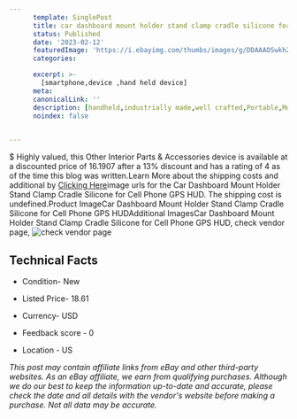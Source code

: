 ```yaml
---
      template: SinglePost
      title: car dashboard mount holder stand clamp cradle silicone for cell phone gps hud
      status: Published
      date: '2023-02-12'
      featuredImage: 'https://i.ebayimg.com/thumbs/images/g/DDAAAOSwkhZjx7t8/s-l225.jpg'
      categories: 

      excerpt: >-
        [smartphone,device ,hand held device]
      meta:
      canonicalLink: ''
      description: [handheld,industrially made,well crafted,Portable,Mobile,Compact,Convenient,Lightweight,Maneuverable,Man-portable,Miniature,Carriable,Hand-held,Light,Holdable,Transportable,Mobile device,Pocket-sized,On-the-go,Wireless,Cordless,Compact size,Convenient size, smartphone,device ,hand held device]
      noindex: false

        
---
```

$
    Highly valued, this Other Interior Parts & Accessories device is available at a discounted price of 16.1907 after a 13% discount and has a rating of 4 as of the time this blog was written.Learn More about the shipping costs and additional by [Clicking Here](https://www.ebay.com/itm/394424919258?fits=Make%3AMercury&hash=item5bd58ea4da%3Ag%3ADDAAAOSwkhZjx7t8&mkevt=1&mkcid=1&mkrid=711-53200-19255-0&campid=%253CePNCampaignId%253E&customid=%253CreferenceId%253E&toolid=10049)image urls for the Car Dashboard Mount Holder Stand Clamp Cradle Silicone for Cell Phone GPS HUD. The shipping cost is undefined.Product ImageCar Dashboard Mount Holder Stand Clamp Cradle Silicone for Cell Phone GPS HUDAdditional ImagesCar Dashboard Mount Holder Stand Clamp Cradle Silicone for Cell Phone GPS HUD, check vendor page, ![check vendor page](https://origin-galleryplus.ebayimg.com/ws/web/394424919258_2_0_1/225x225.jpg,https://origin-galleryplus.ebayimg.com/ws/web/394424919258_3_0_1/225x225.jpg,https://origin-galleryplus.ebayimg.com/ws/web/394424919258_4_0_1/225x225.jpg,https://origin-galleryplus.ebayimg.com/ws/web/394424919258_5_0_1/225x225.jpg,https://origin-galleryplus.ebayimg.com/ws/web/394424919258_6_0_1/225x225.jpg,https://origin-galleryplus.ebayimg.com/ws/web/394424919258_7_0_1/225x225.jpg,https://origin-galleryplus.ebayimg.com/ws/web/394424919258_8_0_1/225x225.jpg,https://origin-galleryplus.ebayimg.com/ws/web/394424919258_9_0_1/225x225.jpg,https://origin-galleryplus.ebayimg.com/ws/web/394424919258_10_0_1/225x225.jpg,https://origin-galleryplus.ebayimg.com/ws/web/394424919258_11_0_1/225x225.jpg,https://origin-galleryplus.ebayimg.com/ws/web/394424919258_12_0_1/225x225.jpg,https://origin-galleryplus.ebayimg.com/ws/web/394424919258_13_0_1/225x225.jpg,https://origin-galleryplus.ebayimg.com/ws/web/394424919258_14_0_1/225x225.jpg,https://origin-galleryplus.ebayimg.com/ws/web/394424919258_15_0_1/225x225.jpg,https://origin-galleryplus.ebayimg.com/ws/web/394424919258_16_0_1/225x225.jpg,https://origin-galleryplus.ebayimg.com/ws/web/394424919258_17_0_1/225x225.jpg,https://origin-galleryplus.ebayimg.com/ws/web/394424919258_18_0_1/225x225.jpg)
    
    

 ## Technical Facts 



     
      

 - Condition- New 


      

 - Listed Price- 18.61 


      

 - Currency- USD 


      

 - Feedback score - 0 


      

 - Location - US 


      
      

 *_This post may contain affiliate links from eBay and other third-party websites. As an eBay affiliate, we earn from qualifying purchases. Although we do our best to keep the information up-to-date and accurate, please check the date and all details with the vendor's website before making a purchase. Not all data may be accurate._*



    
    
    
    
    